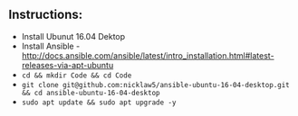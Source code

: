 ## Instructions:

- Install Ubunut 16.04 Dektop
- Install Ansible - http://docs.ansible.com/ansible/latest/intro_installation.html#latest-releases-via-apt-ubuntu
- `cd && mkdir Code && cd Code`
- `git clone git@github.com:nicklaw5/ansible-ubuntu-16-04-desktop.git && cd ansible-ubuntu-16-04-desktop`
- `sudo apt update && sudo apt upgrade -y`
